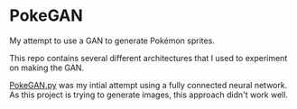 # PokeGAN
My attempt to use a GAN to generate Pokémon sprites.

This repo contains several different architectures that I used to experiment on making the GAN. 

[PokeGAN.py](./PokeGAN.py) was my intial attempt using a fully connected neural network. As this project is trying to generate images, this approach didn't work well.

